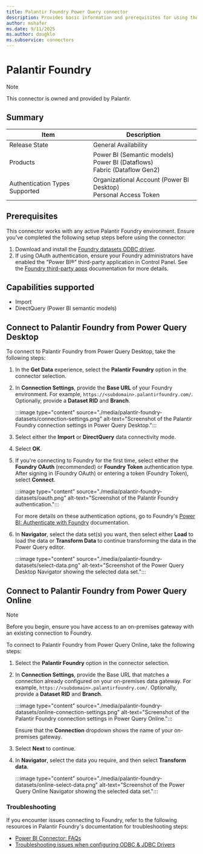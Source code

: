 ```yaml
---
title: Palantir Foundry Power Query connector
description: Provides basic information and prerequisites for using the Palantir Foundry Power Query connector.
author: mshafer
ms.date: 9/11/2025
ms.author: dougklo
ms.subservice: connectors
---
```


# Palantir Foundry

>[!Note]
>This connector is owned and provided by Palantir.

## Summary

| Item | Description |
| ---- | ----------- |
| Release State | General Availability |
| Products | Power BI (Semantic models)<br/>Power BI (Dataflows)<br/>Fabric (Dataflow Gen2) |
| Authentication Types Supported | Organizational Account (Power BI Desktop)<br/>Personal Access Token |

## Prerequisites

This connector works with any active Palantir Foundry environment. Ensure you've completed the following setup steps before using the connector:

1. Download and install the [Foundry datasets ODBC driver](https://www.palantir.com/docs/foundry/analytics-connectivity/downloads/#foundry-datasets-odbc-driver).
2. If using OAuth authentication, ensure your Foundry administrators have enabled the "Power BI®" third-party application in Control Panel. See the [Foundry third-party apps](https://www.palantir.com/docs/foundry/platform-security-third-party/third-party-apps-overview/) documentation for more details. 

## Capabilities supported

* Import
* DirectQuery (Power BI semantic models)

## Connect to Palantir Foundry from Power Query Desktop

To connect to Palantir Foundry from Power Query Desktop, take the following steps:

1. In the **Get Data** experience, select the **Palantir Foundry** option in the connector selection.
2. In **Connection Settings**, provide the **Base URL** of your Foundry environment. For example, `https://<subdomain>.palantirfoundry.com/`. Optionally, provide a **Dataset RID** and **Branch**.

   :::image type="content" source="./media/palantir-foundry-datasets/connection-settings.png" alt-text="Screenshot of the Palantir Foundry connection settings in Power Query Desktop.":::

3. Select either the **Import** or **DirectQuery** data connectivity mode.
4. Select **OK**.
5. If you're connecting to Foundry for the first time, select either the **Foundry OAuth** (recommended) or **Foundry Token** authentication type. After signing in (Foundry OAuth) or entering a token (Foundry Token), select **Connect**.

   :::image type="content" source="./media/palantir-foundry-datasets/oauth.png" alt-text="Screenshot of the Palantir Foundry authentication.":::

   For more details on these authentication options, go to Foundry's [Power BI: Authenticate with Foundry](https://www.palantir.com/docs/foundry/analytics-connectivity/power-bi-getting-started/#authenticate-with-foundry) documentation.

6. In **Navigator**, select the data set(s) you want, then select either **Load** to load the data or **Transform Data** to continue transforming the data in the Power Query editor.

   :::image type="content" source="./media/palantir-foundry-datasets/select-data.png" alt-text="Screenshot of the Power Query Desktop Navigator showing the selected data set.":::

## Connect to Palantir Foundry from Power Query Online

> [!NOTE]
> Before you begin, ensure you have access to an on-premises gateway with an existing connection to Foundry.

To connect to Palantir Foundry from Power Query Online, take the following steps:

1. Select the **Palantir Foundry** option in the connector selection.
2. In **Connection Settings**, provide the Base URL that matches a connection already configured on your on-premises data gateway. For example, `https://<subdomain>.palantirfoundry.com/`. Optionally, provide a **Dataset RID** and **Branch**.

    :::image type="content" source="./media/palantir-foundry-datasets/online-connection-settings.png" alt-text="Screenshot of the Palantir Foundry connection settings in Power Query Online.":::

    Ensure that the **Connection** dropdown shows the name of your on-premises gateway.

3. Select **Next** to continue.
4. In **Navigator**, select the data you require, and then select **Transform data**.

   :::image type="content" source="./media/palantir-foundry-datasets/online-select-data.png" alt-text="Screenshot of the Power Query Online Navigator showing the selected data set.":::

### Troubleshooting

If you encounter issues connecting to Foundry, refer to the following resources in Palantir Foundry's documentation for troubleshooting steps:

* [Power BI Connector: FAQs](https://www.palantir.com/docs/foundry/analytics-connectivity/power-bi-faqs/)
* [Troubleshooting issues when configuring ODBC & JDBC Drivers](https://www.palantir.com/docs/foundry/analytics-connectivity/troubleshooting-odbc-jdbc/)
